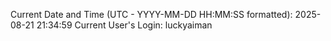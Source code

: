 Current Date and Time (UTC - YYYY-MM-DD HH:MM:SS formatted): 2025-08-21 21:34:59
Current User's Login: luckyaiman
